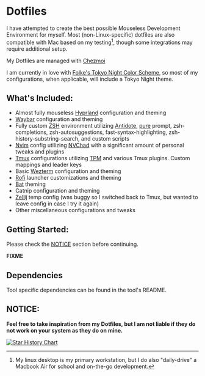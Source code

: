 # Dotfiles

I have attempted to create the best possible Mouseless Development Environment for myself. Most (non-Linux-specific) dotfiles are also compatible with Mac based on my testing[^1], though some integrations may require additional setup.

My Dotfiles are managed with [ Chezmoi ](https://chezmoi.io)

I am currently in love with [Folke's Tokyo Night Color Scheme](https://github.com/folke/tokyonight.nvim), so most of my configurations, when applicable, will include a Tokyo Night theme.

## What's Included:

- Almost fully mouseless [Hyprland](https://hyprland.org/) configuration and theming
- [Waybar](https://github.com/Alexays/Waybar) configuration and theming
- Fully custom [ZSH](https://www.zsh.org/) environment utilizing [Antidote](https://antidote.sh/), [pure](https://github.com/sindresorhus/pure) prompt, zsh-completions, zsh-autosuggestions, fast-syntax-highlighting, zsh-history-substring-search, and custom scripts
- [Nvim](https://neovim.io/) config utilizing [NVChad](https://nvchad.com/) with a significant amount of personal tweaks and plugins
- [Tmux](https://github.com/tmux/tmux) configurations utilizing [TPM](https://github.com/tmux-plugins/tpm) and various Tmux plugins. Custom mappings and leader keys
- Basic [Wezterm](https://wezfurlong.org/wezterm/index.html) configuration and theming
- [Rofi](https://github.com/davatorium/rofi) launcher customizations and theming
- [Bat](https://github.com/sharkdp/bat) theming
- Catnip configuration and theming
- [Zellij](https://zellij.dev/) temp config (was buggy so I switched back to Tmux, but wanted to leave config in case I try it again)
- Other miscellaneous configurations and tweaks

## Getting Started:

Please check the [NOTICE](#notice) section before continuing. 

**FIXME**

## Dependencies

Tool specific dependencies can be found in the tool's README.

## NOTICE:

**Feel free to take inspiration from my Dotfiles, but I am not liable if they do not work on your system as they do on mine.**

[![Star History Chart](https://api.star-history.com/svg?repos=Pairadux/dotfiles&type=Date)](https://star-history.com/#Pairadux/dotfiles&Date)

[^1]: My linux desktop is my primary workstation, but I do also "daily-drive" a Macbook Air for school and on-the-go development.
